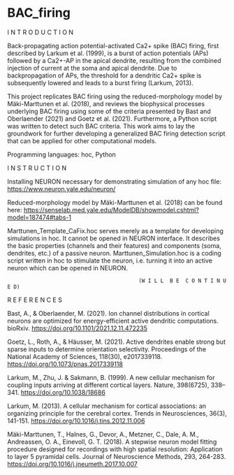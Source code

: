 # BAC_firing

I N T R O D U C T I O N

Back-propagating action potential-activated Ca2+ spike (BAC) firing, first described by Larkum et al. (1999), is a burst of action potentials (APs) followed by a Ca2+-AP in the apical dendrite, resulting from the combined injection of current at the soma and apical dendrite. Due to backpropagation of APs, the threshold for a dendritic Ca2+ spike is subsequently lowered and leads to a burst firing (Larkum, 2013). 

This project replicates BAC firing using the reduced-morphology model by Mäki-Marttunen et al. (2018), and reviews the biophysical processes underlying BAC firing using some of the criteria presented by Bast and Oberlaender (2021) and Goetz et al. (2021). Furthermore, a Python script was written to detect such BAC criteria. This work aims to lay the groundwork for further developing a generalized BAC firing detection script that can be applied for other computational models.

Programming languages: 
hoc,
Python


I N S T R U C T I O N

Installing NEURON necessary for demonstrating simulation of any hoc file:
https://www.neuron.yale.edu/neuron/

Reduced-morphology model by Mäki-Marttunen et al. (2018) can be found here:
https://senselab.med.yale.edu/ModelDB/showmodel.cshtml?model=187474#tabs-1

Marttunen_Template_CaFix.hoc serves merely as a template for developing simulations in hoc. It cannot be opened in NEURON interface. It describes the basic properties (channels and their features) and components (soma, dendrites, etc.) of a passive neuron.
Marttunen_Simulation.hoc is a coding script written in hoc to stimulate the neuron, i.e. turning it into an active neuron which can be opened in NEURON. 



                                              (W I L L  B E  C O N T I N U E D)
                                              
                                              
                                              
R E F E R E N C E S

Bast, A., & Oberlaender, M. (2021). Ion channel distributions in cortical neurons are optimized for energy-efficient active dendritic computations. bioRxiv. https://doi.org/10.1101/2021.12.11.472235

Goetz, L., Roth, A., & Häusser, M. (2021). Active dendrites enable strong but sparse inputs to determine orientation selectivity. Proceedings of the National Academy of Sciences, 118(30), e2017339118. https://doi.org/10.1073/pnas.2017339118

Larkum, M., Zhu, J. & Sakmann, B. (1999). A new cellular mechanism for coupling inputs arriving at different cortical layers. Nature, 398(6725), 338–341. https://doi.org/10.1038/18686

Larkum, M. (2013). A cellular mechanism for cortical associations: an organizing principle for the cerebral cortex. Trends in Neurosciences, 36(3), 141-151. https://doi.org/10.1016/j.tins.2012.11.006

Mäki-Marttunen, T., Halnes, G., Devor, A., Metzner, C., Dale, A. M., Andreassen, O. A., Einevoll, G. T. (2018). A stepwise neuron model fitting procedure designed for recordings with high spatial resolution: Application to layer 5 pyramidal cells. Journal of Neuroscience Methods, 293, 264-283. https://doi.org/10.1016/j.jneumeth.2017.10.007
